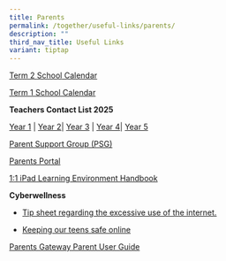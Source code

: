 ```yaml
---
title: Parents
permalink: /together/useful-links/parents/
description: ""
third_nav_title: Useful Links
variant: tiptap
---
```

<p></p>
<p><a href="/files/Term_1_Calendar___for_parents.pdf" rel="noopener nofollow" target="_blank">Term 2 </a>
<a href="/files/2025___Term_2_Calendar___for_parents.pdf" rel="noopener nofollow" target="_blank">School</a><a href="/files/Term_1_Calendar___for_parents.pdf" rel="noopener nofollow" target="_blank"> Calendar</a>
</p>
<p><a href="/files/Term_1_Calendar___for_parents.pdf" rel="noopener nofollow" target="_blank">Term 1 School Calendar</a>
</p>
<p><strong>Teachers Contact List 2025</strong>
</p>
<p><a href="/files/Teacher_Contact_List_2025___Year_1_Contact_List.pdf" rel="noopener noreferrer nofollow" target="_blank">Year 1</a> |
<a href="/files/Teacher_Contact_List_2025___Year_2_Contact_List.pdf" rel="noopener noreferrer nofollow" target="_blank">Year 2</a>| <a href="/files/Teacher_Contact_List_2025___Year_3_Contact_List.pdf" rel="noopener noreferrer nofollow" target="_blank">Year 3</a> |
<a href="/files/Teacher_Contact_List_2025___Year_4_Contact_List.pdf" rel="noopener noreferrer nofollow" target="_blank">Year 4</a>| <a href="/files/Teacher_Contact_List_2025___Year_5_Contact_List.pdf" rel="noopener noreferrer nofollow" target="_blank">Year 5</a>
</p>
<p><a href="https://staging.d3jwf1tlw34213.amplifyapp.com/together/parents-support-group" rel="noopener noreferrer nofollow" target="_blank">Parent Support Group (PSG)</a>
</p>
<p><a href="https://parents.edgefield.edu.sg/login" rel="noopener noreferrer nofollow" target="_blank">Parents Portal</a>
</p>
<p><a href="/files/iPAD%20Learning%20Environment%20Handbook%20Version%202.pdf" rel="noopener noreferrer nofollow" target="_blank">1:1 iPad Learning Environment Handbook</a>
</p>
<p></p>
<p><strong>Cyberwellness</strong>
</p>
<ul data-tight="true" class="tight">
<li>
<p><a href="/files/Tip-sheet-for-Parents-Excessive-Internet-Use.pdf" rel="noopener noreferrer nofollow" target="_blank">Tip sheet regarding the excessive use of the internet.</a>
</p>
</li>
<li>
<p><a href="https://www.schoolbag.edu.sg/story/keeping-our-teens-safe-online" rel="noopener noreferrer nofollow" target="_blank">Keeping our teens safe online</a>
</p>
</li>
</ul>
<p><a href="/files/Parents%20Gateway%20Parent%20User%20Guide.pdf" rel="noopener noreferrer nofollow" target="_blank">Parents Gateway Parent User Guide</a>
</p>